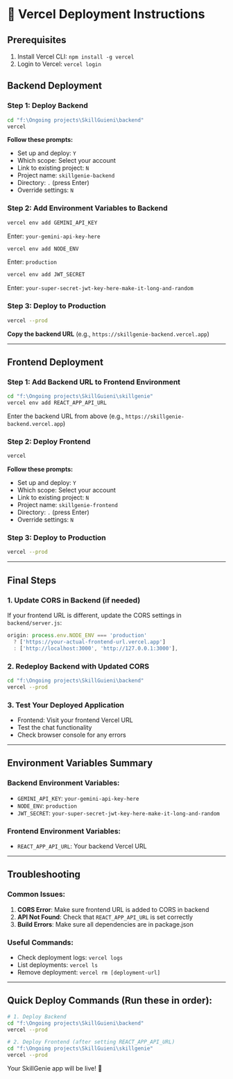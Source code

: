 # 🚀 Vercel Deployment Instructions

## Prerequisites
1. Install Vercel CLI: `npm install -g vercel`
2. Login to Vercel: `vercel login`

## Backend Deployment

### Step 1: Deploy Backend
```bash
cd "f:\Ongoing projects\SkillGuieni\backend"
vercel
```

**Follow these prompts:**
- Set up and deploy: `Y`
- Which scope: Select your account
- Link to existing project: `N`
- Project name: `skillgenie-backend`
- Directory: `.` (press Enter)
- Override settings: `N`

### Step 2: Add Environment Variables to Backend
```bash
vercel env add GEMINI_API_KEY
```
Enter: `your-gemini-api-key-here`

```bash
vercel env add NODE_ENV
```
Enter: `production`

```bash
vercel env add JWT_SECRET
```
Enter: `your-super-secret-jwt-key-here-make-it-long-and-random`

### Step 3: Deploy to Production
```bash
vercel --prod
```

**Copy the backend URL** (e.g., `https://skillgenie-backend.vercel.app`)

---

## Frontend Deployment

### Step 1: Add Backend URL to Frontend Environment
```bash
cd "f:\Ongoing projects\SkillGuieni\skillgenie"
vercel env add REACT_APP_API_URL
```
Enter the backend URL from above (e.g., `https://skillgenie-backend.vercel.app`)

### Step 2: Deploy Frontend
```bash
vercel
```

**Follow these prompts:**
- Set up and deploy: `Y`
- Which scope: Select your account
- Link to existing project: `N`
- Project name: `skillgenie-frontend`
- Directory: `.` (press Enter)
- Override settings: `N`

### Step 3: Deploy to Production
```bash
vercel --prod
```

---

## Final Steps

### 1. Update CORS in Backend (if needed)
If your frontend URL is different, update the CORS settings in `backend/server.js`:
```javascript
origin: process.env.NODE_ENV === 'production' 
  ? ['https://your-actual-frontend-url.vercel.app']
  : ['http://localhost:3000', 'http://127.0.0.1:3000'],
```

### 2. Redeploy Backend with Updated CORS
```bash
cd "f:\Ongoing projects\SkillGuieni\backend"
vercel --prod
```

### 3. Test Your Deployed Application
- Frontend: Visit your frontend Vercel URL
- Test the chat functionality
- Check browser console for any errors

---

## Environment Variables Summary

### Backend Environment Variables:
- `GEMINI_API_KEY`: `your-gemini-api-key-here`
- `NODE_ENV`: `production`
- `JWT_SECRET`: `your-super-secret-jwt-key-here-make-it-long-and-random`

### Frontend Environment Variables:
- `REACT_APP_API_URL`: Your backend Vercel URL

---

## Troubleshooting

### Common Issues:
1. **CORS Error**: Make sure frontend URL is added to CORS in backend
2. **API Not Found**: Check that `REACT_APP_API_URL` is set correctly
3. **Build Errors**: Make sure all dependencies are in package.json

### Useful Commands:
- Check deployment logs: `vercel logs`
- List deployments: `vercel ls`
- Remove deployment: `vercel rm [deployment-url]`

---

## Quick Deploy Commands (Run these in order):

```bash
# 1. Deploy Backend
cd "f:\Ongoing projects\SkillGuieni\backend"
vercel --prod

# 2. Deploy Frontend (after setting REACT_APP_API_URL)
cd "f:\Ongoing projects\SkillGuieni\skillgenie"
vercel --prod
```

Your SkillGenie app will be live! 🎉
